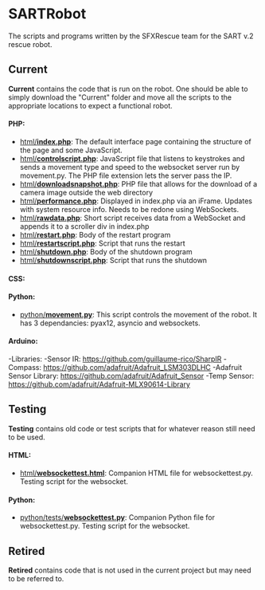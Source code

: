 # SARTRobot
The scripts and programs written by the SFXRescue team for the SART v.2 rescue robot.
## Current
**Current** contains the code that is run on the robot. One should be able to simply download the "Current" folder and move all the scripts to the appropriate locations to expect a functional robot.
#### PHP:
- [html/**index.php**](current/html/index.php): The default interface page containing the structure of the page and some JavaScript.
- [html/**controlscript.php**](current/html/controlscript.php): JavaScript file that listens to keystrokes and sends a movement type and speed to the websocket server run by movement.py. The PHP file extension lets the server pass the IP.
- [html/**downloadsnapshot.php**](current/html/downloadsnapshot.php): PHP file that allows for the download of a camera image outside the web directory
- [html/**performance.php**](current/html/performance.php): Displayed in index.php via an iFrame. Updates with system resource info. Needs to be redone using WebSockets.
- [html/**rawdata.php**](current/html/rawdata.php): Short script receives data from a WebSocket and appends it to a scroller div in index.php
- [html/**restart.php**](current/html/restart.php): Body of the restart program
- [html/**restartscript.php**](current/html/restartscript.php): Script that runs the restart
- [html/**shutdown.php**](current/html/shutdown.php): Body of the shutdown program
- [html/**shutdownscript.php**](current/html/shutdownscript.php): Script that runs the shutdown
#### CSS:
#### Python:
- [python/**movement.py**](current/python/movement.py): This script controls the movement of the robot. It has 3 dependancies: pyax12, asyncio and websockets.
#### Arduino:
-Libraries:
-Sensor IR: https://github.com/guillaume-rico/SharpIR
-Compass: https://github.com/adafruit/Adafruit_LSM303DLHC
-Adafruit Sensor Library: https://github.com/adafruit/Adafruit_Sensor
-Temp Sensor: https://github.com/adafruit/Adafruit-MLX90614-Library

## Testing
**Testing** contains old code or test scripts that for whatever reason still need to be used.
#### HTML:
- [html/**websockettest.html**](testing/html/websockettest.html): Companion HTML file for websockettest.py. Testing script for the websocket.
#### Python:
- [python/tests/**websockettest.py**](testing/python/tests/websockettest.py): Companion Python file for websockettest.py. Testing script for the websocket.

## Retired
**Retired** contains code that is not used in the current project but may need to be referred to.
